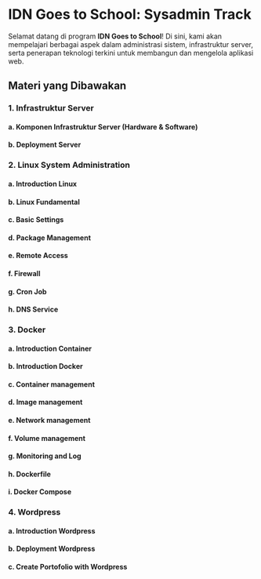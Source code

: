 # IDN Goes to School: Sysadmin Track
Selamat datang di program **IDN Goes to School**! Di sini, kami akan mempelajari berbagai aspek dalam administrasi sistem, infrastruktur server, serta penerapan teknologi terkini untuk membangun dan mengelola aplikasi web.

## Materi yang Dibawakan

### 1. Infrastruktur Server
#### a. Komponen Infrastruktur Server (Hardware & Software)
#### b. Deployment Server

### 2. Linux System Administration
#### a. Introduction Linux
#### b. Linux Fundamental
#### c. Basic Settings
#### d. Package Management
#### e. Remote Access
#### f. Firewall
#### g. Cron Job
#### h. DNS Service

### 3. Docker
#### a. Introduction Container
#### b. Introduction Docker
#### c. Container management
#### d. Image management
#### e. Network management
#### f. Volume management
#### g. Monitoring and Log
#### h. Dockerfile
#### i. Docker Compose

### 4. Wordpress
#### a. Introduction Wordpress
#### b. Deployment Wordpress
#### c. Create Portofolio with Wordpress
